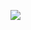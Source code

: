 ![](http://github-profile-summary-cards.vercel.app/api/cards/profile-details?username=maedakatoo&theme=buefy)
